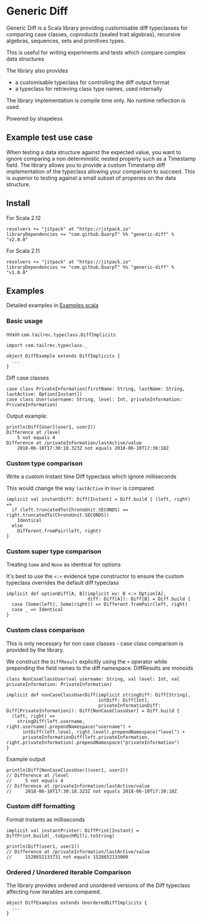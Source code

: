# Generic Diff

Generic Diff is a Scala library providing customisable diff typeclasses for comparing
case classes, coproducts (sealed trait algebras), recursive algebras, sequences,
sets and primitives types.

This is useful for writing experiments and tests which compare complex data structures

The library also provides 
- a customisable typeclass for controlling the diff output format
- a typeclass for retrieving class type names, used internally

The library implementation is compile time only. No runtime reflection is used.

Powered by shapeless

## Example test use case

When testing a data structure against the expected value, you want to ignore comparing a 
non deterministic nested property such as a Timestamp field. The library allows you to 
provide a custom Timestamp diff implementation of the typeclass allowing your comparison
to succeed. This is superior to testing against a small subset of properies on the data structure.

## Install

For Scala 2.12
```
resolvers += "jitpack" at "https://jitpack.io"
libraryDependencies += "com.github.QuarpT" %% "generic-diff" % "v2.0.0"
```

For Scala 2.11
```
resolvers += "jitpack" at "https://jitpack.io"
libraryDependencies += "com.github.QuarpT" %% "generic-diff" % "v1.0.0"
```

## Examples

Detailed examples in [Examples.scala](src/main/scala/com/tailrec/typeclass/examples/Examples.scala)

### Basic usage

mixin `com.tailrec.typeclass.DiffImplicits`

```
import com.tailrec.typeclass._

object DiffExample extends DiffImplicits {
  ...
}
```

Diff case classes

```
case class PrivateInformation(firstName: String, lastName: String, lastActive: Option[Instant])
case class User(username: String, level: Int, privateInformation: PrivateInformation)
```

Output example:

```
println(Diff[User](user1, user2))
Difference at /level
    5 not equals 4
Difference at /privateInformation/lastActive/value
    2018-06-10T17:30:18.323Z not equals 2018-06-10T17:30:18Z
```

### Custom type comparison

Write a custom Instant time Diff typeclass which ignore milliseconds

This would change the way `lastActive` in `User` is compared

```
implicit val instantDiff: Diff[Instant] = Diff.build { (left, right) =>
  if (left.truncatedTo(ChronoUnit.SECONDS) == right.truncatedTo(ChronoUnit.SECONDS))
    Identical
  else
    Different.fromPair(left, right)
}
```

### Custom super type comparison

Treating `Some` and `None` as identical for options

It's best to use the `<:<` evidence type constructor to ensure the custom typeclass overrides the default diff typeclass

```
implicit def optionDiff[A, B](implicit ev: B <:< Option[A],
                              diff: Diff[A]): Diff[B] = Diff.build {
  case (Some(left), Some(right)) => Different.fromPair(left, right)
  case _ => Identical
}
```

### Custom class comparison

This is only necessary for non case classes - case class comparison is provided by the library.

We construct the `DiffResult` explicitly using the `+` operator while prepending the field names to the diff namespace.
DiffResults are monoids

```
class NonCaseClassUser(val username: String, val level: Int, val privateInformation: PrivateInformation)

implicit def nonCaseClassUserDiff(implicit stringDiff: Diff[String],
                                  intDiff: Diff[Int],
                                  privateInformationDiff: Diff[PrivateInformation]): Diff[NonCaseClassUser] = Diff.build {
  (left, right) =>
    stringDiff(left.username, right.username).prependNamespace("username") +
      intDiff(left.level, right.level).prependNamespace("level") +
      privateInformationDiff(left.privateInformation, right.privateInformation).prependNamespace("privateInformation")
}
 ```

Example output

```
println(Diff[NonCaseClassUser](user1, user2))
// Difference at /level
//     5 not equals 4
// Difference at /privateInformation/lastActive/value
//     2018-06-10T17:30:18.323Z not equals 2018-06-10T17:30:18Z
```

### Custom diff formatting

Format Instants as milliseconds
```
implicit val instantPrinter: DiffPrint[Instant] = DiffPrint.build(_.toEpochMilli.toString)
```

```
println(Diff(user1, user2))
// Difference at /privateInformation/lastActive/value
//     1528652133731 not equals 1528652133000
```
### Ordered / Unordered iterable Comparison

The library provides ordered and unordered versions of the Diff typeclass affecting how
iterables are compared.

```
object DiffExamples extends UnorderedDiffImplicits {
  ...
}
```


